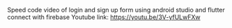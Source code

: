 Speed code video of login and sign up form using android studio and flutter connect with firebase
Youtube link: https://youtu.be/3V-yfULwFXw
